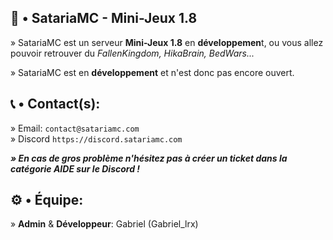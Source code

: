 ## 🌊​ • SatariaMC - Mini-Jeux 1.8

» SatariaMC est un serveur **Mini-Jeux 1.8** en **développemen**t, ou vous allez pouvoir retrouver du *FallenKingdom, HikaBrain, BedWars...*         

» SatariaMC est en **développement** et n'est donc pas encore ouvert.

## 📞​ • Contact(s): 

» Email: `contact@satariamc.com`      
» Discord `https://discord.satariamc.com`

***» En cas de gros problème n'hésitez pas à créer un ticket dans la catégorie AIDE sur le Discord !***

## ⚙️​ • Équipe: 

» **Admin** & **Développeur**: Gabriel (Gabriel_lrx)
